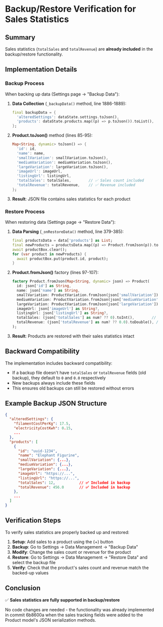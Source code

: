 # Backup/Restore Verification for Sales Statistics

## Summary

Sales statistics (`totalSales` and `totalRevenue`) are **already included** in the backup/restore functionality.

## Implementation Details

### Backup Process

When backing up data (Settings page → "Backup Data"):

1. **Data Collection** (`_backupData()` method, line 1886-1889):
   ```dart
   final backupData = {
     'alteredSettings': dataState.settings.toJson(),
     'products': dataState.products.map((p) => p.toJson()).toList(),
   };
   ```

2. **Product.toJson()** method (lines 85-95):
   ```dart
   Map<String, dynamic> toJson() => {
     'id': id,
     'name': name,
     'smallVariation': smallVariation.toJson(),
     'mediumVariation': mediumVariation.toJson(),
     'largeVariation': largeVariation.toJson(),
     'imageUrl': imageUrl,
     'listingUrl': listingUrl,
     'totalSales': totalSales,        // ✅ Sales count included
     'totalRevenue': totalRevenue,    // ✅ Revenue included
   };
   ```

3. **Result**: JSON file contains sales statistics for each product

### Restore Process

When restoring data (Settings page → "Restore Data"):

1. **Data Parsing** (`_onRestoreData()` method, line 379-385):
   ```dart
   final productsData = data['products'] as List;
   final newProducts = productsData.map((p) => Product.fromJson(p)).toList();
   await productBox.clear();
   for (var product in newProducts) {
     await productBox.put(product.id, product);
   }
   ```

2. **Product.fromJson()** factory (lines 97-107):
   ```dart
   factory Product.fromJson(Map<String, dynamic> json) => Product(
     id: json['id'] as String,
     name: json['name'] as String,
     smallVariation: ProductVariation.fromJson(json['smallVariation']),
     mediumVariation: ProductVariation.fromJson(json['mediumVariation']),
     largeVariation: ProductVariation.fromJson(json['largeVariation']),
     imageUrl: json['imageUrl'] as String?,
     listingUrl: json['listingUrl'] as String?,
     totalSales: (json['totalSales'] as num? ?? 0).toInt(),        // ✅ Sales restored
     totalRevenue: (json['totalRevenue'] as num? ?? 0.0).toDouble(), // ✅ Revenue restored
   );
   ```

3. **Result**: Products are restored with their sales statistics intact

## Backward Compatibility

The implementation includes backward compatibility:

- If a backup file doesn't have `totalSales` or `totalRevenue` fields (old backup), they default to `0` and `0.0` respectively
- New backups always include these fields
- This ensures old backups can still be restored without errors

## Example Backup JSON Structure

```json
{
  "alteredSettings": {
    "filamentCostPerKg": 17.5,
    "electricityCostKwh": 0.15,
    ...
  },
  "products": [
    {
      "id": "uuid-1234",
      "name": "Elephant Figurine",
      "smallVariation": {...},
      "mediumVariation": {...},
      "largeVariation": {...},
      "imageUrl": "https://...",
      "listingUrl": "https://...",
      "totalSales": 12,           // ✅ Included in backup
      "totalRevenue": 456.0       // ✅ Included in backup
    },
    ...
  ]
}
```

## Verification Steps

To verify sales statistics are properly backed up and restored:

1. **Setup**: Add sales to a product using the (+) button
2. **Backup**: Go to Settings → Data Management → "Backup Data"
3. **Modify**: Change the sales count or revenue for the product
4. **Restore**: Go to Settings → Data Management → "Restore Data" and select the backup file
5. **Verify**: Check that the product's sales count and revenue match the backed-up values

## Conclusion

✅ **Sales statistics are fully supported in backup/restore**

No code changes are needed - the functionality was already implemented in commit 6b8600a when the sales tracking fields were added to the Product model's JSON serialization methods.
